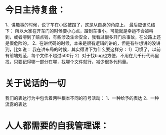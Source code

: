 # 今日主持复盘：
1、讲趣事的时候，说了车在小区被蹭了，这是从自身的角度上，
最后应该总结下：
所以大家在开车门的时候要小心点，蹭到车事小，可能就是幸运不会被嘚到，或者嘚到了赔点钱，有些涉及生命安全，我看过很多开门杀事故，在公路上还是很危险的。
2、在讲代码的时候，本来是很有逻辑的讲的，但是有些想讲的没讲到，比如说：
我在讲布局的时候，其实得讲下为什么要这样分：
1）习惯了，以前有前端规范，每个文件不超过500行
2）对于找bug也方便，不用在几千行代码里找，只要记得哪一部分在哪，找哪个文件就行，减少很多代码量。


# 关于说话的一切
我们的表达行为中包含着两种根本不同的符号活动：
1、一种给予的表达
2、一种流露的表达


# 人人都需要的自我管理课：






